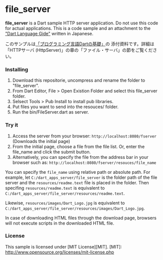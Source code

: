 file_server
==

**file_server** is a Dart sample HTTP server application. Do not use this code for actual applications. This is a code
 sample and an attachment
to the ["Dart Language Gide"](www.cresc.co.jp/tech/java/Google_Dart/DartLanguageGuide.pdf) written in Japanese.

このサンプルは[「プログラミング言語Dartの基礎」](http://www.cresc.co.jp/tech/java/Google_Dart/DartLanguageGuide_about.html)の
添付資料です。詳細は「HTTPサーバ (HttpServer)」の章の「ファイル・サーバ」の節をご覧ください。


### Installing ###

1. Download this repositorie, uncompress and rename the folder to "file_server".
2. From Dart Editor, File > Open Existion Folder and select this file_server folder.
3. Selsect Tools > Pub Install to install pub libraries.
4. Put files you want to send into the resouces/ folder.
5. Run the bin/FileServer.dart as server.

### Try it ###

1. Access the server from your browser: 
   `http://localhost:8080/fserver` (Downloads the initial page)
2. From the initial page, choose a file from the file list.
   Or, enter the file_name and click the submit button.
3. Alternatively, you can specify the file from the address bar in your browser
   such as:
   `http://localhost:8080/fserver/resouces/file_name`

You can specify the `file_name` using relative path or absolute path. For example, 
let `C:/dart_apps_server/file_server` is the folder path of the file 
server and the `resources/readme.text` file is placed in the folder. Then 
specifing `resources/readme.text` is equivalent to 
`C:/dart_apps_server/file_server/resources/readme.text`.

Likewise, `resources/images/Dart_Logo.jpg` is equivalent to 
`C:/dart_apps_server/file_server/resources/images/Dart_Logo.jpg`.

In case of downloading HTML files through the download page, browsers will not execute 
scripts in the downloaded HTML file.

### License ###
This sample is licensed under [MIT License][MIT].
[MIT]: http://www.opensource.org/licenses/mit-license.php
